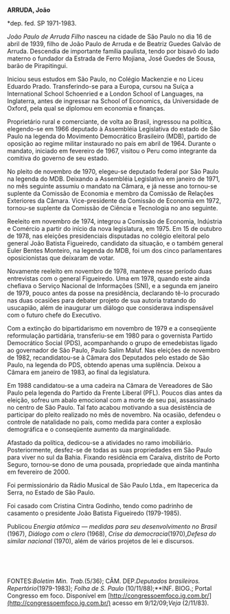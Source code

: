 **ARRUDA, João**

\*dep. fed. SP 1971-1983.

*João Paulo de Arruda Filho* nasceu na cidade de São Paulo no dia 16 de
abril de 1939, filho de João Paulo de Arruda e de Beatriz Guedes Galvão
de Arruda. Descendia de importante família paulista, tendo por bisavô do
lado materno o fundador da Estrada de Ferro Mojiana, José Guedes de
Sousa, barão de Pirapitingui.

Iniciou seus estudos em São Paulo, no Colégio Mackenzie e no Liceu
Eduardo Prado. Transferindo-se para a Europa, cursou na Suíça a
International School Schoenried e a London School of Languages, na
Inglaterra, antes de ingressar na School of Economics, da Universidade
de Oxford, pela qual se diplomou em economia e finanças.

Proprietário rural e comerciante, de volta ao Brasil, ingressou na
política, elegendo-se em 1966 deputado à Assembléia Legislativa do
estado de São Paulo na legenda do Movimento Democrático Brasileiro
(MDB), partido de oposição ao regime militar instaurado no país em abril
de 1964. Durante o mandato, iniciado em fevereiro de 1967, visitou o
Peru como integrante da comitiva do governo de seu estado.

No pleito de novembro de 1970, elegeu-se deputado federal por São Paulo
na legenda do MDB. Deixando a Assembléia Legislativa em janeiro de 1971,
no mês seguinte assumiu o mandato na Câmara, e já nesse ano tornou-se
suplente da Comissão de Economia e membro da Comissão de Relações
Exteriores da Câmara. Vice-presidente da Comissão de Economia em 1972,
tornou-se suplente da Comissão de Ciência e Tecnologia no ano seguinte.

Reeleito em novembro de 1974, integrou a Comissão de Economia, Indústria
e Comércio a partir do início da nova legislatura, em 1975. Em 15 de
outubro de 1978, nas eleições presidenciais disputadas no colégio
eleitoral pelo general João Batista Figueiredo, candidato da situação, e
o também general Euler Bentes Monteiro, na legenda do MDB, foi um dos
cinco parlamentares oposicionistas que deixaram de votar.

Novamente reeleito em novembro de 1978, manteve nesse período duas
entrevistas com o general Figueiredo. Uma em 1978, quando este ainda
chefiava o Serviço Nacional de Informações (SNI), e a segunda em janeiro
de 1979, pouco antes da posse na presidência, declarando tê-lo procurado
nas duas ocasiões para debater projeto de sua autoria tratando do
usucapião, além de inaugurar um diálogo que considerava indispensável
com o futuro chefe do Executivo.

Com a extinção do bipartidarismo em novembro de 1979 e a conseqüente
reformulação partidária, transferiu-se em 1980 para o governista Partido
Democrático Social (PDS), acompanhando o grupo de emedebistas ligado ao
governador de São Paulo, Paulo Salim Maluf. Nas eleições de novembro de
1982, recandidatou-se à Câmara dos Deputados pelo estado de São Paulo,
na legenda do PDS, obtendo apenas uma suplência. Deixou a Câmara em
janeiro de 1983, ao final da legislatura.

Em 1988 candidatou-se a uma cadeira na Câmara de Vereadores de São Paulo
pela legenda do Partido da Frente Liberal (PFL). Poucos dias antes da
eleição, sofreu um abalo emocional com a morte de seu pai, assassinado
no centro de São Paulo. Tal fato acabou motivando a sua desistência de
participar do pleito realizado no mês de novembro. Na ocasião, defendeu
o controle de natalidade no país, como medida para conter a explosão
demográfica e o conseqüente aumento da marginalidade.

Afastado da política, dedicou-se a atividades no ramo imobiliário.
Posteriormente, desfez-se de todas as suas propriedades em São Paulo
para viver no sul da Bahia. Fixando residência em Caraíva, distrito de
Porto Seguro, tornou-se dono de uma pousada, propriedade que ainda
mantinha em fevereiro de 2000.

Foi permissionário da Rádio Musical de São Paulo Ltda., em Itapecerica
da Serra, no Estado de São Paulo.

Foi casado com Cristina Cintra Godinho, tendo como padrinho de casamento
o presidente João Batista Figueiredo (1979-1985).

Publicou *Energia atômica — medidas para seu desenvolvimento no Brasil*
(1967), *Diálogo com o clero* (1968), *Crise da
democracia*(1970),*Defesa do similar nacional* (1970), além de vários
projetos de lei e discursos.

 

 

FONTES:*Boletim Min. Trab.*(5/36); CÂM. DEP.*Deputados brasileiros.
Repertório*(1979-1983); *Folha de S. Paulo* (10/11/88);**INF. BIOG.;
Portal Congresso em foco. Disponível em
[http://congressoemfoco.ig.com.br/](http://congressoemfoco.ig.com.br/)
acesso em 9/12/09;*Veja* (2/11/83).
